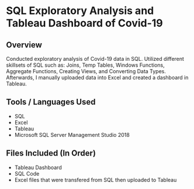 # SQL Exploratory Analysis and Tableau Dashboard of Covid-19

## Overview
Conducted exploratory analysis of Covid-19 data in SQL. Utilized different skillsets of SQL such as: Joins, Temp Tables, Windows Functions, Aggregate Functions, Creating Views, and Converting Data Types. Afterwards, I manually uploaded data into Excel and created a dashboard in Tableau. 

## Tools / Languages Used
* SQL
* Excel
* Tableau
* Microsoft SQL Server Management Studio 2018

## Files Included (In Order)
* Tableau Dashboard
* SQL Code
* Excel files that were transfered from SQL then uploaded to Tableau
